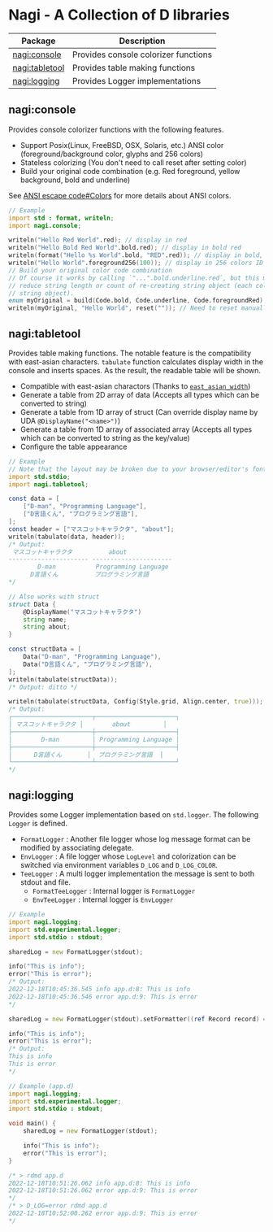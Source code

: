 # Nagi - A Collection of D libraries

| Package                          | Description                          |
| -------------------------------- | ------------------------------------ |
| [nagi:console](#nagiconsole)     | Provides console colorizer functions |
| [nagi:tabletool](#nagitabletool) | Provides table making functions      |
| [nagi:logging](#nagilogging)     | Provides Logger implementations      |

## nagi:console

Provides console colorizer functions with the following features.

- Support Posix(Linux, FreeBSD, OSX, Solaris, etc.) ANSI color (foreground/background color, glyphs and 256 colors)
- Stateless colorizing (You don't need to call reset after setting color)
- Build your original code combination (e.g. Red foreground, yellow background, bold and underline)

See [ANSI escape code#Colors](https://en.wikipedia.org/wiki/ANSI_escape_code#Colors) for more details about ANSI colors.

```d
// Example
import std : format, writeln;
import nagi.console;

writeln("Hello Red World".red); // display in red
writeln("Hello Bold Red World".bold.red); // display in bold red
writeln(format("Hello %s World".bold, "RED".red)); // display in bold, only RED is red
writeln("Hello World".foreground256(100)); // display in 256 colors ID 100
// Build your original color code combination
// Of course it works by calling `"...".bold.underline.red`, but this may be useful if you want to
// reduce string length or count of re-creating string object (each colorize functions create new
// string object).
enum myOriginal = build(Code.bold, Code.underline, Code.foregroundRed);
writeln(myOriginal, "Hello World", reset("")); // Need to reset manually in this case
```

## nagi:tabletool

Provides table making functions. The notable feature is the compatibility with east-asian characters. `tabulate` function calculates display width in the console and inserts spaces. As the result, the readable table will be shown.

- Compatible with east-asian charactors (Thanks to [`east_asian_width`](https://code.dlang.org/packages/east_asian_width))
- Generate a table from 2D array of data (Accepts all types which can be converted to string)
- Generate a table from 1D array of struct (Can override display name by UDA `@DisplayName("<name>")`)
- Generate a table from 1D array of associated array (Accepts all types which can be converted to string as the key/value)
- Configure the table appearance

```d
// Example
// Note that the layout may be broken due to your browser/editor's font.
import std.stdio;
import nagi.tabletool;

const data = [
    ["D-man", "Programming Language"],
    ["D言語くん", "プログラミング言語"],
];
const header = ["マスコットキャラクタ", "about"];
writeln(tabulate(data, header));
/* Output:
 マスコットキャラクタ          about
---------------------- ----------------------
        D-man           Programming Language
      D言語くん          プログラミング言語
*/

// Also works with struct
struct Data {
    @DisplayName("マスコットキャラクタ")
    string name;
    string about;
}

const structData = [
    Data("D-man", "Programming Language"),
    Data("D言語くん", "プログラミング言語"),
];
writeln(tabulate(structData));
/* Output: ditto */

writeln(tabulate(structData, Config(Style.grid, Align.center, true)));
/* Output:
┌──────────────────────┬──────────────────────┐
│ マスコットキャラクタ │        about         │
├──────────────────────┼──────────────────────┤
│        D-man         │ Programming Language │
├──────────────────────┼──────────────────────┤
│      D言語くん       │  プログラミング言語  │
└──────────────────────┴──────────────────────┘
*/
```

## nagi:logging

Provides some Logger implementation based on `std.logger`. The following `Logger` is defined.

- `FormatLogger` : Another file logger whose log message format can be modified by associating delegate.
- `EnvLogger` : A file logger whose `LogLevel` and colorization can be switched via environment variables `D_LOG` and `D_LOG_COLOR`.
- `TeeLogger` : A multi logger implementation the message is sent to both stdout and file.
    - `FormatTeeLogger` : Internal logger is `FormatLogger`
    - `EnvTeeLogger` : Internal logger is `EnvLogger`

```d
// Example
import nagi.logging;
import std.experimental.logger;
import std.stdio : stdout;

sharedLog = new FormatLogger(stdout);

info("This is info");
error("This is error");
/* Output:
2022-12-18T10:45:36.545 info app.d:8: This is info
2022-12-18T10:45:36.546 error app.d:9: This is error
*/

sharedLog = new FormatLogger(stdout).setFormatter((ref Record record) => record.msg);

info("This is info");
error("This is error");
/* Output:
This is info
This is error
*/
```

```d
// Example (app.d)
import nagi.logging;
import std.experimental.logger;
import std.stdio : stdout;

void main() {
    sharedLog = new FormatLogger(stdout);

    info("This is info");
    error("This is error");
}

/* > rdmd app.d
2022-12-18T10:51:26.062 info app.d:8: This is info
2022-12-18T10:51:26.062 error app.d:9: This is error
*/
/* > D_LOG=error rdmd app.d
2022-12-18T10:52:00.262 error app.d:9: This is error
*/
```
